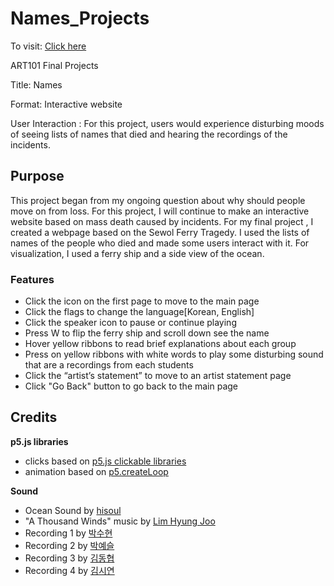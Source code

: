 # Names_Projects

To visit: [Click here](https://hanbee17.github.io/Cho_Names_Projects/)

ART101 Final Projects

Title: Names

Format: Interactive website

User Interaction : For this project, users would experience disturbing moods of seeing lists of names that died and hearing the recordings of the incidents.

## Purpose

This project began from my ongoing question about why should people move on from loss. For this project, I will continue to make an interactive website based on mass death caused by incidents. For my final project , I created a webpage based on the Sewol Ferry Tragedy. I used the lists of names of the people who died and made some users interact with it. For visualization, I used a ferry ship and a side view of the ocean.

### Features
- Click the icon on the first page to move to the main page
- Click the flags to change the language[Korean, English]
- Click the speaker icon to pause or continue playing
- Press W to flip the ferry ship and scroll down see the name
- Hover yellow ribbons to read brief explanations about each group
- Press on yellow ribbons with white words to play some disturbing sound that are a recordings from each students
- Click the “artist’s statement” to move to an artist statement page
- Click "Go Back" button to go back to the main page

## Credits

**p5.js libraries**
- clicks based on [p5.js clickable libraries](https://github.com/Lartu/p5.clickable)
- animation based on [p5.createLoop](https://www.npmjs.com/package/p5.createloop)

**Sound**
- Ocean Sound by [hisoul](https://freesound.org/people/hisoul/sounds/365659/)
- "A Thousand Winds" music by [Lim Hyung Joo](https://www.youtube.com/watch?v=bIgHolcHEmk)
- Recording 1 by [박수현](https://www.youtube.com/watch?v=7sLf9nT0a20&t=406s)
- Recording 2 by [박예슬](https://www.youtube.com/watch?v=dVEfPP8zLLc)
- Recording 3 by [김동협](https://www.youtube.com/watch?v=FAbdIywTB7M&t=503s)
- Recording 4 by [김시연](https://www.youtube.com/watch?v=LM7lJYiYUI8)

#####

